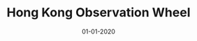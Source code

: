 ---
draft: false
layout: page
title: "Hong Kong Observation Wheel"
date: 01-01-2020
type: main
categories: ["App", "AR", "Mobile"]
roles: ["Producer"]
external_url: ""
image: assets/credits/hkow-logo.png
excerpt_separator: <!--more-->
---